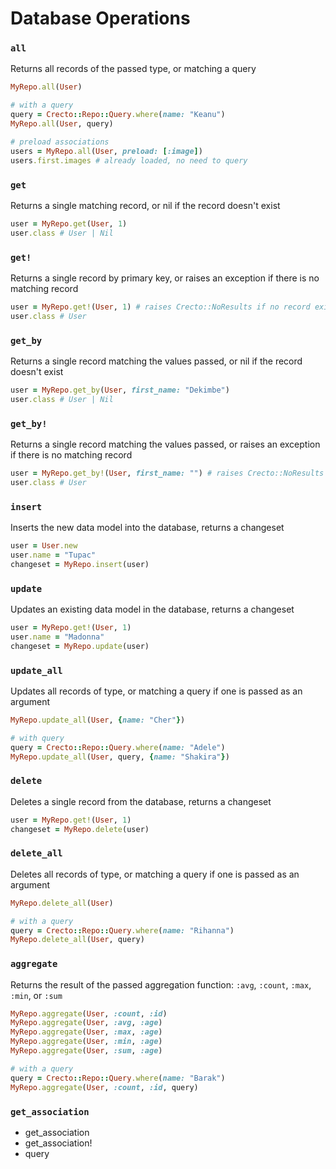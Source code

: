 # Database Operations

### `all`

Returns all records of the passed type, or matching a query

```ruby
MyRepo.all(User)

# with a query
query = Crecto::Repo::Query.where(name: "Keanu")
MyRepo.all(User, query)

# preload associations
users = MyRepo.all(User, preload: [:image])
users.first.images # already loaded, no need to query
```

### `get`

Returns a single matching record, or nil if the record doesn't exist

```ruby
user = MyRepo.get(User, 1)
user.class # User | Nil
```

### `get!`

Returns a single record by primary key, or raises an exception if there is no matching record

```ruby
user = MyRepo.get!(User, 1) # raises Crecto::NoResults if no record exists
user.class # User
```

### `get_by`

Returns a single record matching the values passed, or nil if the record doesn't exist

```ruby
user = MyRepo.get_by(User, first_name: "Dekimbe")
user.class # User | Nil
```

### `get_by!`

Returns a single record matching the values passed, or raises an exception if there is no matching record

```ruby
user = MyRepo.get_by!(User, first_name: "") # raises Crecto::NoResults if no record exists
user.class # User
```

### `insert`

Inserts the new data model into the database, returns a changeset

```ruby
user = User.new
user.name = "Tupac"
changeset = MyRepo.insert(user)
```

### `update`

Updates an existing data model in the database, returns a changeset

```ruby
user = MyRepo.get!(User, 1)
user.name = "Madonna"
changeset = MyRepo.update(user)
```

### `update_all`

Updates all records of type, or matching a query if one is passed as an argument

```ruby
MyRepo.update_all(User, {name: "Cher"})

# with query
query = Crecto::Repo::Query.where(name: "Adele")
MyRepo.update_all(User, query, {name: "Shakira"})
```

### `delete`

Deletes a single record from the database, returns a changeset

```ruby
user = MyRepo.get!(User, 1)
changeset = MyRepo.delete(user)
```

### `delete_all`

Deletes all records of type, or matching a query if one is passed as an argument

```ruby
MyRepo.delete_all(User)

# with a query
query = Crecto::Repo::Query.where(name: "Rihanna")
MyRepo.delete_all(User, query)
```

### `aggregate`

Returns the result of the passed aggregation function: `:avg`, `:count`, `:max`, `:min`, or `:sum`

```ruby
MyRepo.aggregate(User, :count, :id)
MyRepo.aggregate(User, :avg, :age)
MyRepo.aggregate(User, :max, :age)
MyRepo.aggregate(User, :min, :age)
MyRepo.aggregate(User, :sum, :age)

# with a query
query = Crecto::Repo::Query.where(name: "Barak")
MyRepo.aggregate(User, :count, :id, query)
```

### `get_association`



* get\_association
* get\_association!
* query



